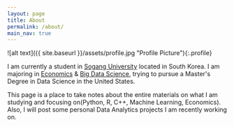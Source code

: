 ```yaml
---
layout: page
title: About
permalink: /about/
main_nav: true
---
```


![alt text]({{ site.baseurl }}/assets/profile.jpg "Profile Picture"){:.profile}

I am currently a student in [Sogang University](https://wwwe.sogang.ac.kr/wwwe/index_new.html) located in South Korea. 
I am majoring in [Economics](https://econeng.sogang.ac.kr/econeng/index_new.html) & [Big Data Science](https://bds.sogang.ac.kr/bds/index_new.html), 
trying to pursue a Master's Degree in Data Science in the United States.

This page is a place to take notes about the entire materials on what I am studying and focusing on(Python, R, C++, Machine Learning, Economics).
Also, I will post some personal Data Analytics projects I am recently working on.

[centrarium]: https://github.com/bencentra/centrarium
[bencentra]: http://bencentra.com
[jekyll]: https://github.com/jekyll/jekyll
